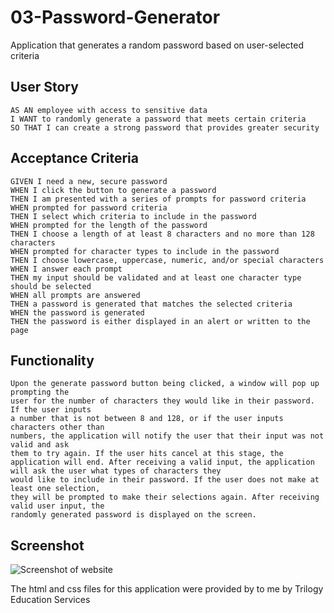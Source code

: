# 03-Password-Generator

Application that generates a random password based on user-selected criteria

## User Story

```
AS AN employee with access to sensitive data
I WANT to randomly generate a password that meets certain criteria
SO THAT I can create a strong password that provides greater security
```

## Acceptance Criteria

```
GIVEN I need a new, secure password
WHEN I click the button to generate a password
THEN I am presented with a series of prompts for password criteria
WHEN prompted for password criteria
THEN I select which criteria to include in the password
WHEN prompted for the length of the password
THEN I choose a length of at least 8 characters and no more than 128 characters
WHEN prompted for character types to include in the password
THEN I choose lowercase, uppercase, numeric, and/or special characters
WHEN I answer each prompt
THEN my input should be validated and at least one character type should be selected
WHEN all prompts are answered
THEN a password is generated that matches the selected criteria
WHEN the password is generated
THEN the password is either displayed in an alert or written to the page
```

## Functionality

```
Upon the generate password button being clicked, a window will pop up prompting the
user for the number of characters they would like in their password. If the user inputs
a number that is not between 8 and 128, or if the user inputs characters other than 
numbers, the application will notify the user that their input was not valid and ask 
them to try again. If the user hits cancel at this stage, the application will end. After receiving a valid input, the application will ask the user what types of characters they
would like to include in their password. If the user does not make at least one selection,
they will be prompted to make their selections again. After receiving valid user input, the
randomly generated password is displayed on the screen.
```

## Screenshot

![Screenshot of website]()

The html and css files for this application were provided by to me by Trilogy Education Services
